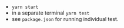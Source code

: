 - `yarn start`
- in a separate terminal `yarn test`
- see `package.json` for running individual test.